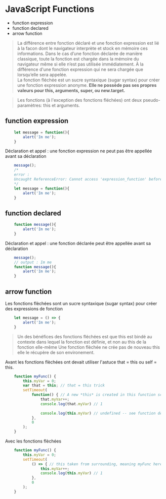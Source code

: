 JavaScript Functions
===
* function expression
* function declared
* arrow function


>La différence entre fonction déclaré et une fonction expression est lié à la facon dont le navigateur interprète et stock en mémoire ces informations.
Dans le cas d’une fonction déclarée de manière classique, toute la fonction est chargée dans la mémoire du navigateur même si elle n’est pas utilisée immédiatement. À la différence d'une fonction expression qui ne sera chargée que lorsqu’elle sera appelée.   
La fonction fléchée est un sucre syntaxique (sugar syntax) pour créer une fonction expression anonyme.
 **Elle ne possède pas ses propres valeurs pour this, arguments, super, ou new.target.**    

> Les fonctions (à l'exception des fonctions fléchées) ont deux pseudo-paramètres: this et arguments.
## function expression

```javascript
    let message = function(){
        alert('Im me');
    }
```
Déclaration et appel : une fonction expression ne peut pas être appellée avant sa déclaration

```javascript
    message();
    /*
    error :
    Uncaught ReferenceError: Cannot access 'expression_function' before initialization
    */    
    let message = function(){
        alert('Im me');
    }
```

## function declared

```javascript
    function message(){
        alert('Im me');
    }
```

Déclaration et appel : une fonction déclarée peut être appellée avant sa déclaration

```javascript
    message();
    // output : Im me
    function message(){
        alert('Im me');
    }
```

## arrow function
Les fonctions flèchées sont un sucre syntaxique (sugar syntax) pour créer des expressions de fonction


```javascript
    let message = () => {
        alert('Im me');
    }
```
> Un des bénéfices des fonctions fléchées est que this est bindé au contexte dans lequel la fonction est définie, et non au this de la fonction elle-même
> Une fonction flèchée ne crée pas de nouveau this elle le récupère de son environement.

Avant les fonctions flèchées ont devait utiliser l'astuce that = this ou self = this.
````javascript
    function myFunc() {
        this.myVar = 0;
        var that = this; // that = this trick
        setTimeout(
            function() { // A new *this* is created in this function scope
                that.myVar++;
                console.log(that.myVar) // 1
                
                console.log(this.myVar) // undefined -- see function declaration above
            },
            0
        );
    }
````
Avec les fonctions flèchées
````javascript
    function myFunc() {
        this.myVar = 0;
        setTimeout(
            () => { // this taken from surrounding, meaning myFunc here
                this.myVar++;
                console.log(this.myVar) // 1
            },
            0
        );
    }
````